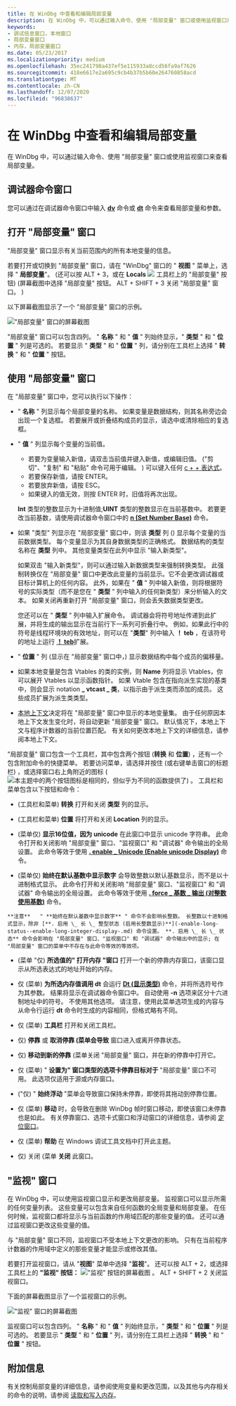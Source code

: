 ```yaml
---
title: 在 WinDbg 中查看和编辑局部变量
description: 在 WinDbg 中，可以通过输入命令、使用 "局部变量" 窗口或使用监视窗口来查看局部变量。
keywords:
- 调试信息窗口，本地窗口
- 局部变量窗口
- 内存，局部变量窗口
ms.date: 05/23/2017
ms.localizationpriority: medium
ms.openlocfilehash: 35ec241798a437ef5e115933a8ccd56fa9af7626
ms.sourcegitcommit: 418e6617e2a695c9cb4b37b5b60e264760858acd
ms.translationtype: MT
ms.contentlocale: zh-CN
ms.lasthandoff: 12/07/2020
ms.locfileid: "96838637"
---
```

# <a name="viewing-and-editing-local-variables-in-windbg"></a>在 WinDbg 中查看和编辑局部变量


在 WinDbg 中，可以通过输入命令、使用 "局部变量" 窗口或使用监视窗口来查看局部变量。

## <a name="span-iddebugger_command_windowspanspan-iddebugger_command_windowspanspan-iddebugger_command_windowspandebugger-command-window"></a><span id="Debugger_Command_Window"></span><span id="debugger_command_window"></span><span id="DEBUGGER_COMMAND_WINDOW"></span>调试器命令窗口


您可以通过在调试器命令窗口中输入 [**dv**](dv--display-local-variables-.md) 命令或 [**dt**](dt--display-type-.md) 命令来查看局部变量和参数。

## <a name="span-idddk_locals_window_dbgspanspan-idddk_locals_window_dbgspanopening-the-locals-window"></a><span id="ddk_locals_window_dbg"></span><span id="DDK_LOCALS_WINDOW_DBG"></span>打开 "局部变量" 窗口


"局部变量" 窗口显示有关当前范围内的所有本地变量的信息。

若要打开或切换到 "局部变量" 窗口，请在 "WinDbg" 窗口的 " **视图** " 菜单上，选择 " **局部变量**"。  (还可以按 ALT + 3，或在 **Locals** ![ ](images/tblocal.png) 工具栏上的 "局部变量" 按钮)  (屏幕截图中选择 "局部变量" 按钮。 ALT + SHIFT + 3 关闭 "局部变量" 窗口。 ) 

以下屏幕截图显示了一个 "局部变量" 窗口的示例。

!["局部变量" 窗口的屏幕截图 ](images/window-locals.png)

"局部变量" 窗口可以包含四列。 " **名称** " 和 " **值** " 列始终显示，" **类型** " 和 " **位置** " 列是可选的。 若要显示 " **类型** " 和 " **位置** " 列，请分别在工具栏上选择 " **转换** " 和 " **位置** " 按钮。

## <a name="span-idusing_the_locals_windowspanspan-idusing_the_locals_windowspanspan-idusing_the_locals_windowspanusing-the-locals-window"></a><span id="Using_the_Locals_Window"></span><span id="using_the_locals_window"></span><span id="USING_THE_LOCALS_WINDOW"></span>使用 "局部变量" 窗口


在 "局部变量" 窗口中，您可以执行以下操作：

-   " **名称** " 列显示每个局部变量的名称。 如果变量是数据结构，则其名称旁边会出现一个复选框。 若要展开或折叠结构成员的显示，请选中或清除相应的复选框。

-   " **值** " 列显示每个变量的当前值。

    -   若要为变量输入新值，请双击当前值并键入新值，或编辑旧值。  ("剪切"、"复制" 和 "粘贴" 命令可用于编辑。 ) 可以键入任何 [c + + 表达式](c---numbers-and-operators.md)。
    -   若要保存新值，请按 ENTER。
    -   若要放弃新值，请按 ESC。
    -   如果键入的值无效，则按 ENTER 时，旧值将再次出现。

    **Int** 类型的整数显示为十进制值;**UINT** 类型的整数显示在当前基数中。 若要更改当前基数，请使用调试器命令窗口中的 [**n (Set Number Base)**](n--set-number-base-.md) 命令。

-   如果 "类型" 列显示在 "局部变量" 窗口中，则该 **类型** 列 () 显示每个变量的当前数据类型。 每个变量显示为其自身数据类型的正确格式。 数据结构的类型名称在 **类型** 列中。 其他变量类型在此列中显示 "输入新类型"。

    如果双击 "输入新类型"，则可以通过输入新数据类型来强制转换类型。 此强制转换仅在 "局部变量" 窗口中更改此变量的当前显示。它不会更改调试器或目标计算机上的任何内容。 此外，如果在 " **值** " 列中输入新值，则将根据符号的实际类型（而不是您在 " **类型** " 列中输入的任何新类型）来分析输入的文本。 如果关闭再重新打开 "局部变量" 窗口，则会丢失数据类型更改。

    您还可以在 " **类型** " 列中输入扩展命令。 调试器会将符号地址传递到此扩展，并将生成的输出显示在当前行下一系列可折叠行中。 例如，如果此行中的符号是线程环境块的有效地址，则可以在 "**类型**" 列中输入 **！ teb** ，在该符号的地址上运行 [**！ teb**](-teb.md)扩展。

-   " **位置** " 列 (显示在 "局部变量" 窗口中，) 显示数据结构中每个成员的偏移量。

-   如果本地变量是包含 Vtables 的类的实例，则 **Name** 列将显示 Vtables，你可以展开 Vtables 以显示函数指针。 如果 Vtable 包含在指向派生实现的基类中，则会显示 notation **\_ vtcast \_ 类**，以指示由于派生类而添加的成员。 这些成员扩展为派生类类型。

-   [本地上下文](changing-contexts.md#local-context)决定将在 "局部变量" 窗口中显示的本地变量集。 由于任何原因本地上下文发生变化时，将自动更新 "局部变量" 窗口。 默认情况下，本地上下文与程序计数器的当前位置匹配。 有关如何更改本地上下文的详细信息，请参阅本地上下文。

"局部变量" 窗口包含一个工具栏，其中包含两个按钮 (**转换** 和 **位置**) ，还有一个包含附加命令的快捷菜单。 若要访问菜单，请选择并按住 (或右键单击窗口的标题栏) ，或选择窗口右上角附近的图标 (![ 本主题中的两个按钮图标是相同的，但似乎为不同的函数提供了 ](images/window-locals-menu-icon.png)) 。 工具栏和菜单包含以下按钮和命令：

-    (工具栏和菜单) **转换** 打开和关闭 **类型** 列的显示。

-    (工具栏和菜单) **位置** 将打开和关闭 **Location** 列的显示。

-    (菜单仅) **显示16位值，因为 unicode** 在此窗口中显示 unicode 字符串。 此命令打开和关闭影响 "局部变量" 窗口、"监视窗口" 和 "调试器" 命令输出的全局设置。 此命令等效于使用 [**. enable \_ Unicode (Enable unicode Display)**](-enable-unicode--enable-unicode-display-.md) 命令。

-    (菜单仅) **始终在默认基数中显示数字** 会导致整数以默认基数显示，而不是以十进制格式显示。 此命令打开和关闭影响 "局部变量" 窗口、"监视窗口" 和 "调试器" 命令输出的全局设置。 此命令等效于使用 [**. force \_ 基数 \_ 输出 (对整数使用基数)**](-force-radix-output--use-radix-for-integers-.md) 命令。

    **注意**   " **始终在默认基数中显示数字** " 命令不会影响长整数。 长整数以十进制格式显示，除非 [**. 启用 \_ 长 \_ 整型状态 (启用长整数显示)**](-enable-long-status--enable-long-integer-display-.md) 命令设置。 **. 启用 \_ 长 \_ 状态** 命令会影响在 "局部变量" 窗口、"监视窗口" 和 "调试器" 命令输出中的显示; 在 "局部变量" 窗口的菜单中不存在与此命令等效的等效项。

     

-    (菜单 "仅) **所选值的" 打开内存 "窗口** 打开一个新的停靠内存窗口，该窗口显示从所选表达式的地址开始的内存。

-   仅 (菜单) **为所选内存值调用 dt** 会运行 [**Dt (显示类型)**](dt--display-type-.md) 命令，并将所选符号作为其参数。 结果将显示在调试器命令窗口中。 自动使用 **-n** 选项来区分十六进制地址中的符号。 不使用其他选项。 请注意，使用此菜单选项生成的内容与从命令行运行 **dt** 命令时生成的内容相同，但格式略有不同。

-   仅 (菜单) **工具栏** 打开和关闭工具栏。

-   仅) **停靠** 或 **取消停靠 (菜单会导致** 窗口进入或离开停靠状态。

-   仅) **移动到新的停靠** (菜单关闭 "局部变量" 窗口，并在新的停靠中打开它。

-   仅 (菜单) " **设置为" 窗口类型的选项卡停靠目标对于** "局部变量" 窗口不可用。 此选项仅适用于源或内存窗口。

-    ("仅) " **始终浮动** "菜单会导致窗口保持未停靠，即使将其拖动到停靠位置。

-   仅 (菜单) **移动** 时，会导致在删除 WinDbg 帧时窗口移动，即使该窗口未停靠也是如此。 有关停靠窗口、选项卡式窗口和浮动窗口的详细信息，请参阅 [定位窗口](positioning-the-windows.md)。

-   仅 (菜单) **帮助** 在 Windows 调试工具文档中打开此主题。

-   仅) 关闭 (菜单 **关闭** 此窗口。

## <a name="span-idddk_debugging_bios_code_dbgspanspan-idddk_debugging_bios_code_dbgspanthe-watch-window"></a><span id="ddk_debugging_bios_code_dbg"></span><span id="DDK_DEBUGGING_BIOS_CODE_DBG"></span>"监视" 窗口


在 WinDbg 中，可以使用监视窗口显示和更改局部变量。 监视窗口可以显示所需的任何变量列表。 这些变量可以包含来自任何函数的全局变量和局部变量。 在任何时候，监视窗口都将显示与当前函数的作用域匹配的那些变量的值。 还可以通过监视窗口更改这些变量的值。

与 "局部变量" 窗口不同，监视窗口不受本地上下文更改的影响。 只有在当前程序计数器的作用域中定义的那些变量才能显示或修改其值。

若要打开监视窗口，请从 "**视图**" 菜单中选择 "**监视**"。 还可以按 ALT + 2，或选择工具栏上的 **"监视" 按钮：** ![ "监视" 按钮的屏幕截图 ](images/tbwatch.png) 。 ALT + SHIFT + 2 关闭监视窗口。

下面的屏幕截图显示了一个监视窗口的示例。

!["监视" 窗口的屏幕截图 ](images/window-watch.png)

监视窗口可以包含四列。 " **名称** " 和 " **值** " 列始终显示，" **类型** " 和 " **位置** " 列是可选的。 若要显示 " **类型** " 和 " **位置** " 列，请分别在工具栏上选择 " **转换** " 和 " **位置** " 按钮。

## <a name="span-idadditional_informationspanspan-idadditional_informationspanadditional-information"></a><span id="additional_information"></span><span id="ADDITIONAL_INFORMATION"></span>附加信息


有关控制局部变量的详细信息，请参阅使用变量和更改范围，以及其他与内存相关的命令的说明，请参阅 [读取和写入内存](reading-and-writing-memory.md)。

 

 





